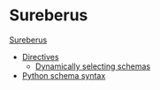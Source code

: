 # Sureberus

[Sureberus](./sureberus.md)

- [Directives](./directives.md)
  - [Dynamically selecting schemas](./schema-selection.md)
- [Python schema syntax](./python-schema.md)
